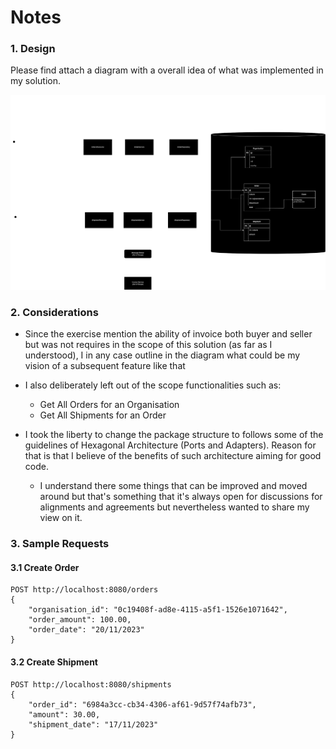 # Notes

### 1. Design
Please find attach a diagram with a overall idea of what was implemented in my solution.

![Solution Idea](./images/Billie_App.drawio.png)

### 2. Considerations

* Since the exercise mention the ability of invoice both buyer and seller but was not requires in the scope of this
  solution (as far as I understood), I in any case outline in the diagram what could be my vision of a subsequent
  feature like that


* I also deliberately left out of the scope functionalities such as:
    * Get All Orders for an Organisation
    * Get All Shipments for an Order


* I took the liberty to change the package structure to follows some of the guidelines of Hexagonal Architecture (Ports and Adapters). Reason for that is that I believe of the benefits of such architecture aiming for good code.
  * I understand
    there some things that can be improved and moved around but that's something that it's always open for discussions for alignments and agreements but nevertheless wanted to share my view on it.



### 3. Sample Requests

#### 3.1 Create Order
```http request
POST http://localhost:8080/orders
{
    "organisation_id": "0c19408f-ad8e-4115-a5f1-1526e1071642",
    "order_amount": 100.00,
    "order_date": "20/11/2023"
}
```

#### 3.2 Create Shipment
```http request
POST http://localhost:8080/shipments
{
    "order_id": "6984a3cc-cb34-4306-af61-9d57f74afb73",
    "amount": 30.00,
    "shipment_date": "17/11/2023"
}
```
